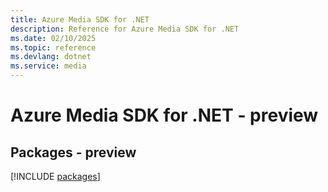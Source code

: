 ```yaml
---
title: Azure Media SDK for .NET
description: Reference for Azure Media SDK for .NET
ms.date: 02/10/2025
ms.topic: reference
ms.devlang: dotnet
ms.service: media
---
```

# Azure Media SDK for .NET - preview
## Packages - preview
[!INCLUDE [packages](media-index.md)]